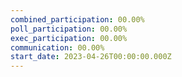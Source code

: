 ```yaml
---
combined_participation: 00.00%
poll_participation: 00.00%
exec_participation: 00.00%
communication: 00.00%
start_date: 2023-04-26T00:00:00.000Z
---
```

